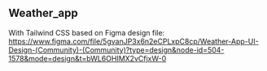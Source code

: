 ## Weather_app

With Tailwind CSS based on Figma design file: https://www.figma.com/file/5gvanJP3x6n2eCPLxpC8cp/Weather-App-UI-Design-(Community)-(Community)?type=design&node-id=504-1578&mode=design&t=bWL6OHIMX2vCfjxW-0

